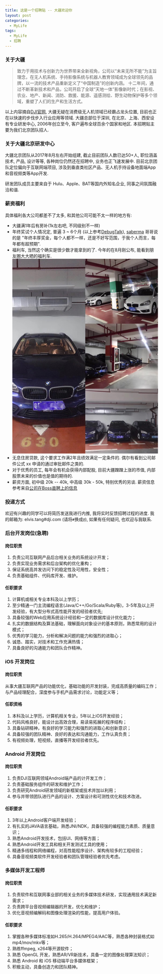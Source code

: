 ```yaml
---
title: 这是一个招聘贴 -- 大疆欢迎你
layout: post
categories: 
  - MyLife
tags: 
  - MyLife
  - 招聘
---
```



### 关于大疆

>致力于用技术与创新力为世界带来全新视角，公司以“未来无所不能”为主旨理念，在无人机系统、手持影像系统与机器人教育领域成为全球领先的品牌，以一流的技术产品重新定义了“中国制造”的创新内涵。
十二年间，通过不断革新技术和产品，公司开启了全球“天地一体”影像新时代；在影视、农业、地产、新闻、消防、救援、能源、遥感测绘、野生动物保护等多个领域，重塑了人们的生产和生活方式。

以上内容摘自[DJI官网](https://www.dji.com/cn/company), 大疆无疑在消费级无人机领域已经霸占龙头位置, 目前也正在以快速的步伐步入行业应用等领域. 大疆总部位于深圳, 在北京、上海、西安设有专业研发中心, 2006年创立至今, 客户遍布全球百余个国家和地区. 本招聘贴主要为我们北京团队招人.


### 关于大疆北京研发中心

大疆北京团队从2017年8月左右开始组建, 截止目前团队人数已达50+人, 职位涵盖技术, 产品, 设计等等, 各种岗位仍然还在招聘中, 业务也正飞速发展中. 目前北京团队定位偏向于互联网端项目, 涉及到垂直类社区产品、无人机手持设备地面端App和音视频类等App开发. 

研发团队成员主要来自于 Hulu、Apple、BAT等国内外知名企业, 同事之间氛围融洽和谐. 


### 薪资福利 

具体福利各大公司都差不了太多, 和其他公司可能不太一样的地方有:

- 大疆满1年后有房补(1k左右吧, 不同级别不一样)
- 年终奖试个人情况定, 普遍 3 ~ 6个月 (以上参考[DebugTalk](https://mp.weixin.qq.com/s/_Gx1G4t5hzb4-cUKhpzrdQ)), [saberma](https://ruby-china.org/topics/35101) 哥哥说的是 "年终丰厚奖金，每个人都不一样，还是不好写范围，于我个人而言，每年都有超预期". 
- 福利车, 当然这个确实是很少数才能拿到的了. 今年的在8月刚公布, 能看到朋友圈大大晒的福利车.  ![福利车](/resources/welcome-to-join-DJI/DJI-car.jpeg)
- 无息住房贷款, 这个要求工作满2年且绩效满足一定条件的. 偶尔有看到公司邮件公式 xx 申请的通过审批邮件之类的. 
- 对于优秀的员工, 每年会有机会获得内部配股, 目前大疆蹭蹭上涨的市值, 内部股票未来的价值也是值的期待的. 
- 薪资方面, 初中级 20k -- 40k, 中高级 30k - 50k, 特别优秀的另谈. 薪资信息参考来自[公司在Boss直聘上的信息](https://www.zhipin.com/gongsir/05457bddad04a8e61nxy3tu7.html?city=101010100&ka=sel_city_101010100)

### 投递方式 

欢迎有兴趣的同学可以将简历发送我进行内推, 我将实时反馈招聘过程的进度. 我的邮箱为: elvis.tang#dji.com (请将`#`换成`@`), 如果有任何疑问, 也欢迎与我联系. 

### 后台开发岗位(急聘)

#### 岗位职责

1. 负责公司互联网产品后台相关业务的系统设计开发；
2. 负责实现业务需求和后台架构的优化重构；
3. 保证系统高并发访问下的稳定性及可用性，安全性；
4. 负责基础组件、代码库开发、维护。 

#### 任职要求

1. 计算机或相关专业本科及以上学历；
2. 至少精通一门主流编程语言(Java/C++/Go/Scala/Ruby等)，3-5年及以上开发经验，有大型分布式高性能开发的经验者优先;
3. 具备较强的Web应用系统设计经验和一定的数据库设计优化能力；
4. 扎实的数据结构及算法基础，理解面向对象设计的基本原则，熟悉常用的设计模式；
5. 优秀的学习能力，分析和解决问题的能力和强烈的进取心；
6. 诚恳、踏实，对技术和工作充满热情；
7. 具备良好的沟通能力和团队合作精神。

### iOS 开发岗位

#### 岗位职责

从事大疆互联网产品的功能优化，基础功能的开发封装，完成高质量的编码工作；与产品经理配合，深度参与手机产品需求讨论，功能定义等；

#### 任职资格
 
1. 本科及以上学历，计算机相关专业，5年以上iOS开发经验；
2. 代码风格良好，能设计出高效合理，易读易拓展的程序结构；
3. 具备钻研精神，有良好的学习能力和强烈的进取心和创新意识；
4. 具备较强的团队精神、良好的表达和沟通能力，工作认真负责；
5. 有视频处理，短视频，直播等开发经验者优先。


### Android 开发岗位

#### 岗位职责
 
1. 负责DJI互联网领域Android端产品的计开发工作；
2. 负责基础服务组件的研发和维护工作；
3. 负责研究Android研发领域的新框架或技术并加以利用；
4. 参与并带领团队进行产品的设计、方案设计和可测性优化和技术改进。

#### 任职要求

1. 3年以上Android客户端开发经验；
2. 有扎实的JAVA语言基础，熟悉JNI/NDK，具备较强的编程能力素质、质量意识；
3. 熟悉Android开发技术，包括UI、网络等方面；
4. 熟悉Android开发工具和相关开发测试工具的使用；
5. 精通多线程和网络编程，对高性能程序设计、架构有较多的工程经验；
6. 具备音视频类软件开发经验者和团队管理经验者优先考虑。


### 多媒体开发工程师

#### 岗位职责

1. 负责软件和互联网事业部的相关业务的多媒体技术研发，实现通用技术满足新需求；
2. 负责跨平台音视频编辑器的开发，优化和维护；
3. 优化音视频编解码和图像处理渲染的性能，提高用户体验。

#### 任职要求

1. 掌握各种多媒体标准如H.265/H.264/MPEG4/AAC等，熟悉各种封装格式如mp4/mov/mkv等；
2. 熟练ffmpeg, x264等开源软件；
3. 熟悉 OpenGL 开发，熟悉AR/VR新技术，具备一定的图像处理算法知识；
4. 熟悉 Android 和 iOS 移动端平台多媒体框架；
5. 积极主动，具备创造力和团队精神。